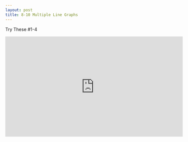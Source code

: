 ```yaml
---
layout: post
title: 8-10 Multiple Line Graphs
---
```

Try These #1-4
<iframe width="560" height="315" src="https://www.youtube.com/embed/-lep16zQOwU" frameborder="0" allow="autoplay; encrypted-media" allowfullscreen></iframe>
